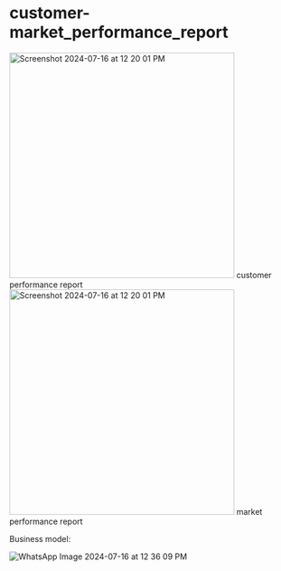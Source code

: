 # customer-market_performance_report

<img width="398" alt="Screenshot 2024-07-16 at 12 20 01 PM" src="https://github.com/user-attachments/assets/bd00c88b-db27-440c-b947-a99547103015">
customer performance report
<img width="398" alt="Screenshot 2024-07-16 at 12 20 01 PM" src="https://github.com/user-attachments/assets/edfa86ea-46fc-429d-9776-af264a5fc08c">
market performance report


Business model:

![WhatsApp Image 2024-07-16 at 12 36 09 PM](https://github.com/user-attachments/assets/fd35a0e5-650b-47c0-bfbc-31a1fb54c120)


